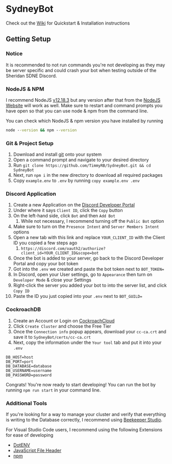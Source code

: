 # SydneyBot

Check out the [Wiki](https://github.com/TimmyRB/SydneyBot/wiki) for Quickstart & Installation instructions

## Getting Setup

### Notice

It is recommended to not run commands you're not developing as they may be server specific and could crash your bot when testing outside of the Sheridan SDNE Discord.

### NodeJS & NPM

I recommend NodeJS [v12.18.3](https://nodejs.org/dist/v12.18.3/) but any version after that from the [NodeJS Website](https://nodejs.org/) will work as well. Make sure to restart and command prompts you have open so that you can use node & npm from the command line.

You can check which NodeJS & npm version you have installed by running
```cmd
node --version && npm --version
```

### Git & Project Setup

1. Download and install [git](https://git-scm.com/downloads) onto your system
1. Open a command prompt and navigate to your desired directory
1. Run `git clone https://github.com/TimmyRB/SydneyBot.git && cd SydneyBot`
1. Next, run `npm i` in the new directory to download all required packages
1. Copy `example.env` to `.env` by running `copy example.env .env`

### Discord Application

1. Create a new Application on the [Discord Developer Portal](https://discord.com/developers/applications)
1. Under where it says `Client ID`, click the `Copy` button
1. On the left-hand side, click `Bot` and then `Add Bot`
    1. While not necessary, I recommend turning off the `Public Bot` option
1. Make sure to turn on the `Presence Intent` and `Server Members Intent` options
1. Open a new tab with this link and replace `YOUR_CLIENT_ID` with the Client ID you copied a few steps ago
    1. `https://discord.com/oauth2/authorize?client_id=YOUR_CLIENT_ID&scope=bot`
1. Once the bot is added to your server, go back to the Discord Developer Portal and copy your bot token
1. Got into the `.env` we created and paste the bot token next to `BOT_TOKEN=`
1. In Discord, open your User settings, go to `Appearance` then turn on `Developer Mode` & close your Settings
1. Right-click the server you added your bot to into the server list, and click `Copy ID`
1. Paste the ID you just copied into your `.env` next to `BOT_GUILD=`

### CockroachDB

1. Create an Account or Login on [CockroachCloud](https://cockroachlabs.cloud/clusters)
1. Click `Create Cluster` and choose the Free Tier
1. Once the `Connection info` popup appears, download your `cc-ca.crt` and save it to `SydneyBot/certs/cc-ca.crt`
1. Next, copy the information under the `Your tool` tab and put it into your `.env`
```env
DB_HOST=host
DB_PORT=port
DB_DATABASE=database
DB_USERNAME=username
DB_PASSWORD=password
```

Congrats! You're now ready to start developing! You can run the bot by running `npm run start` in your command line.

### Additional Tools

If you're looking for a way to manage your cluster and verify that everything is writing to the Database correctly, I recommend using [Beekeeper Studio](https://www.beekeeperstudio.io/).

For Visual Studio Code users, I recommend using the following Extensions for ease of developing
* [DotENV](https://marketplace.visualstudio.com/items?itemName=mikestead.dotenv)
* [JavaScript File Header](https://marketplace.visualstudio.com/items?itemName=arjunkomath.js-file-header)
* [npm](https://marketplace.visualstudio.com/items?itemName=eg2.vscode-npm-script)
